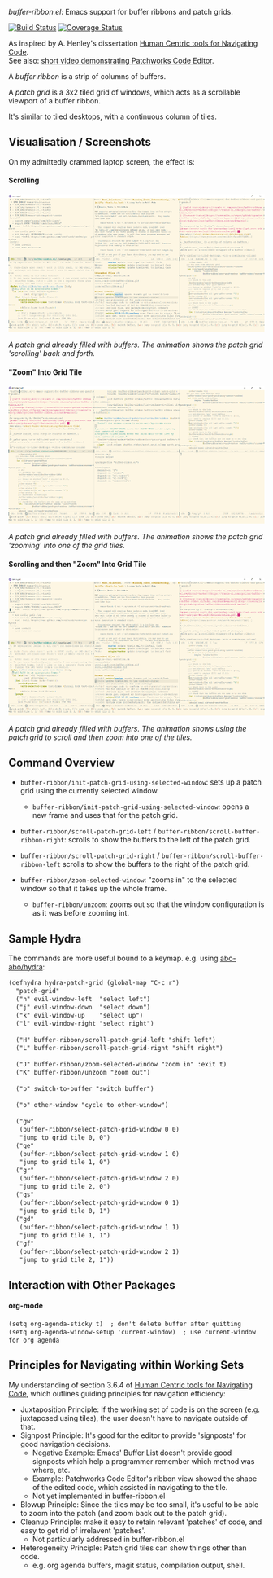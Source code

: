 *buffer-ribbon.el*: Emacs support for buffer ribbons and patch grids.

[![Build Status](https://travis-ci.com/rgoulter/buffer-ribbon.el.svg?branch=master)](https://travis-ci.com/rgoulter/buffer-ribbon.el)
[![Coverage Status](https://coveralls.io/repos/github/rgoulter/buffer-ribbon.el/badge.svg?branch=master)](https://coveralls.io/github/rgoulter/buffer-ribbon.el?branch=master)

As inspired by A. Henley's dissertation
[Human Centric tools for Navigating Code](http://web.eecs.utk.edu/~azh/pubs/Henley2018bDissertation.pdf).  
See also: [short video demonstrating Patchworks Code
Editor](https://www.youtube.com/watch?v=GwcxDZT3pXE).

A _buffer ribbon_ is a strip of columns of buffers.

A _patch grid_ is a 3x2 tiled grid of windows,
which acts as a scrollable viewport of a buffer ribbon.

It's similar to tiled desktops, with a continuous column
of tiles.

## Visualisation / Screenshots

On my admittedly crammed laptop screen, the effect is:

#### Scrolling

![](screenshots/scroll-buffer-ribbon.gif)

_A patch grid already filled with buffers._
_The animation shows the patch grid 'scrolling' back_
_and forth._

#### "Zoom" Into Grid Tile

![](screenshots/zoom-buffer-ribbon.gif)

_A patch grid already filled with buffers._
_The animation shows the patch grid 'zooming'_
_into one of the grid tiles._

#### Scrolling and then "Zoom" Into Grid Tile

![](screenshots/scroll-and-zoom-buffer-ribbon.gif)

_A patch grid already filled with buffers._
_The animation shows using the patch grid to_
_scroll and then zoom into one of the tiles._

## Command Overview

- `buffer-ribbon/init-patch-grid-using-selected-window`:
  sets up a patch grid using the currently selected window.
  - `buffer-ribbon/init-patch-grid-using-selected-window`:
    opens a new frame and uses that for the patch grid.

- `buffer-ribbon/scroll-patch-grid-left` / `buffer-ribbon/scroll-buffer-ribbon-right`:
  scrolls to show the buffers to the left of the patch grid.

- `buffer-ribbon/scroll-patch-grid-right` / `buffer-ribbon/scroll-buffer-ribbon-left`
  scrolls to show the buffers to the right of the patch grid.

- `buffer-ribbon/zoom-selected-window`:
  "zooms in" to the selected window so that it takes up
  the whole frame.
  - `buffer-ribbon/unzoom`: zooms out so that
    the window configuration is as it was before
    zooming int.

## Sample Hydra

The commands are more useful bound to a keymap.
e.g. using [abo-abo/hydra](https://github.com/abo-abo/hydra):

```emacs-lisp
(defhydra hydra-patch-grid (global-map "C-c r")
  "patch-grid"
  ("h" evil-window-left  "select left")
  ("j" evil-window-down  "select down")
  ("k" evil-window-up    "select up")
  ("l" evil-window-right "select right")

  ("H" buffer-ribbon/scroll-patch-grid-left "shift left")
  ("L" buffer-ribbon/scroll-patch-grid-right "shift right")

  ("J" buffer-ribbon/zoom-selected-window "zoom in" :exit t)
  ("K" buffer-ribbon/unzoom "zoom out")

  ("b" switch-to-buffer "switch buffer")

  ("o" other-window "cycle to other-window")

  ("gw"
   (buffer-ribbon/select-patch-grid-window 0 0)
   "jump to grid tile 0, 0")
  ("ge"
   (buffer-ribbon/select-patch-grid-window 1 0)
   "jump to grid tile 1, 0")
  ("gr"
   (buffer-ribbon/select-patch-grid-window 2 0)
   "jump to grid tile 2, 0")
  ("gs"
   (buffer-ribbon/select-patch-grid-window 0 1)
   "jump to grid tile 0, 1")
  ("gd"
   (buffer-ribbon/select-patch-grid-window 1 1)
   "jump to grid tile 1, 1")
  ("gf"
   (buffer-ribbon/select-patch-grid-window 2 1)
   "jump to grid tile 2, 1"))
```

## Interaction with Other Packages

#### org-mode

``` emacs-lisp
(setq org-agenda-sticky t)  ; don't delete buffer after quitting
(setq org-agenda-window-setup 'current-window)  ; use current-window for org agenda
```

## Principles for Navigating within Working Sets

My understanding of section 3.6.4 of [Human Centric tools for
Navigating
Code](http://web.eecs.utk.edu/~azh/pubs/Henley2018bDissertation.pdf),
which outlines guiding principles for navigation efficiency:

- Juxtaposition Principle: If the working set of code is on
  the screen (e.g. juxtaposed using tiles), the user doesn't
  have to navigate outside of that.
- Signpost Principle: It's good for the editor to provide
  'signposts' for good navigation decisions.
  - Negative Example: Emacs' Buffer List doesn't provide
    good signposts which help a programmer remember
    which method was where, etc.
  - Example: Patchworks Code Editor's ribbon view showed
    the shape of the edited code, which assisted
    in navigating to the tile.
  - Not yet implemented in buffer-ribbon.el
- Blowup Principle: Since the tiles may be too small,
  it's useful to be able to zoom into the patch
  (and zoom back out to the patch grid).
- Cleanup Principle: make it easy to retain relevant 'patches'
  of code, and easy to get rid of irrelavent 'patches'.
  - Not particularly addressed in buffer-ribbon.el
- Heterogeneity Principle: Patch grid tiles can show things
    other than code.
  - e.g. org agenda buffers, magit status,
    compilation output, shell.
